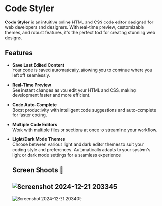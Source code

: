 # Code Styler  

**Code Styler** is an intuitive online HTML and CSS code editor designed for web developers and designers. With real-time preview, customizable themes, and robust features, it's the perfect tool for creating stunning web designs.  


## Features  

- **Save Last Edited Content**  
  Your code is saved automatically, allowing you to continue where you left off seamlessly.  

- **Real-Time Preview**  
  See instant changes as you edit your HTML and CSS, making development faster and more efficient.  

- **Code Auto-Complete**  
  Boost productivity with intelligent code suggestions and auto-complete for faster coding.  

- **Multiple Code Editors**  
  Work with multiple files or sections at once to streamline your workflow.  

- **Light/Dark Mode Themes**  
  Choose between various light and dark editor themes to suit your coding style and preferences.  Automatically adapts to your system's light or dark mode settings for a seamless experience.


  ## Screen Shoots 📱

  ![Screenshot 2024-12-21 203345](https://github.com/user-attachments/assets/378ee700-cc0f-40f1-b8ca-4e2c3157cbe0)
  ---
  ![Screenshot 2024-12-21 203409](https://github.com/user-attachments/assets/db0c7ee1-d323-4598-972d-0967d08e1365)
